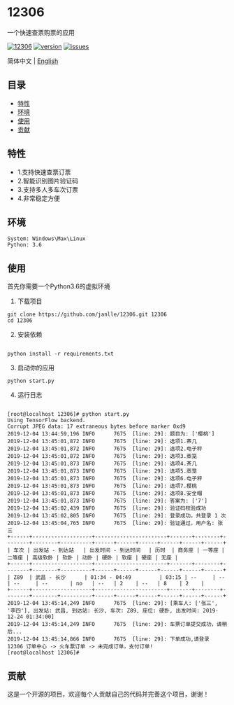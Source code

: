 # 12306 

一个快速查票购票的应用

[![12306](https://img.shields.io/badge/build-passing-green)](https://github.com/janlle/12306)
[![version](https://img.shields.io/badge/12306-1.0.0-orange)](https://github.com/janlle/12306)
[![issues](https://img.shields.io/badge/issues-open-blue)](https://github.com/janlle/12306/issues)

简体中文 | [English](./README.md)

## 目录

- [特性](#特性)
- [环境](#环境)
- [使用](#使用)
- [贡献](#贡献)


## 特性

- 1.支持快速查票订票
- 2.智能识别图片验证码
- 3.支持多人多车次订票
- 4.非常稳定方便

## 环境

```shell script
System: Windows\Max\Linux
Python: 3.6
```

## 使用

首先你需要一个Python3.6的虚拟环境

1. 下载项目

```shell script
git clone https://github.com/janlle/12306.git 12306
cd 12306
```

2. 安装依赖

```shell script

python install -r requirements.txt

```

3. 启动你的应用

```shell script
python start.py
```

4. 运行日志

```buildoutcfg

[root@localhost 12306]# python start.py
Using TensorFlow backend.
Corrupt JPEG data: 17 extraneous bytes before marker 0xd9
2019-12-04 13:44:59,196 INFO      7675  [line: 29]: 题目为: ['樱桃']
2019-12-04 13:45:01,872 INFO      7675  [line: 29]: 选项1.茶几
2019-12-04 13:45:01,872 INFO      7675  [line: 29]: 选项2.电子秤
2019-12-04 13:45:01,872 INFO      7675  [line: 29]: 选项3.蒸笼
2019-12-04 13:45:01,873 INFO      7675  [line: 29]: 选项4.茶几
2019-12-04 13:45:01,873 INFO      7675  [line: 29]: 选项5.蒸笼
2019-12-04 13:45:01,873 INFO      7675  [line: 29]: 选项6.电子秤
2019-12-04 13:45:01,873 INFO      7675  [line: 29]: 选项7.樱桃
2019-12-04 13:45:01,873 INFO      7675  [line: 29]: 选项8.安全帽
2019-12-04 13:45:01,873 INFO      7675  [line: 29]: 答案为: ['7']
2019-12-04 13:45:02,439 INFO      7675  [line: 29]: 验证码校验成功
2019-12-04 13:45:02,805 INFO      7675  [line: 29]: 登录成功，共登录 1 次
2019-12-04 13:45:04,765 INFO      7675  [line: 29]: 验证通过，用户名: 张三
+------+-------------------+-----------------------+-------+--------+--------+--------+----------+------+------+------+------+------+------+
| 车次 | 出发站 - 到达站   | 出发时间 - 到达时间　 | 历时  | 商务座 | 一等座 | 二等座 | 高级软卧 | 软卧 | 动卧 | 硬卧 | 软座 | 硬座 | 无座 |
+------+-------------------+-----------------------+-------+--------+--------+--------+----------+------+------+------+------+------+------+
| Z89  | 武昌 - 长沙　　　 | 01:34 - 04:49         | 03:15 | --     | --     | --     | --       | no   | --   | 2    | --   | 8    | 2    |
+------+-------------------+-----------------------+-------+--------+--------+--------+----------+------+------+------+------+------+------+
2019-12-04 13:45:14,249 INFO      7675  [line: 29]: [乘车人: ['张三', '李四'], 出发站: 武昌, 到达站: 长沙, 车次: Z89, 座位: 硬卧, 出发时间: 2019-12-24 01:34:00]
2019-12-04 13:45:14,249 INFO      7675  [line: 29]: 车票订单提交成功，请稍后...
2019-12-04 13:45:14,866 INFO      7675  [line: 29]: 下单成功,请登录 12306 订单中心 -> 火车票订单 -> 未完成订单，支付订单!
[root@localhost 12306]# 
```

## 贡献

这是一个开源的项目，欢迎每个人贡献自己的代码并完善这个项目，谢谢！